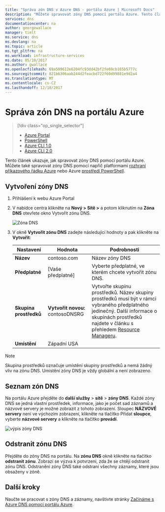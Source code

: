 ```yaml
---
title: "Správa zón DNS v Azure DNS - portálu Azure | Microsoft Docs"
description: "Můžete spravovat zóny DNS pomocí portálu Azure. Tento článek popisuje, jak k aktualizaci, odstranění a vytvoření zóny DNS na Azure DNS"
services: dns
documentationcenter: na
author: georgewallace
manager: timlt
ms.service: dns
ms.devlang: na
ms.topic: article
ms.tgt_pltfrm: na
ms.workload: infrastructure-services
ms.date: 05/18/2017
ms.author: gwallace
ms.openlocfilehash: 69a509612e6204fc93dd42bf2fe69cb165b5777c
ms.sourcegitcommit: 821b6306aab244d2feacbd722f60d99881e9d2a4
ms.translationtype: MT
ms.contentlocale: cs-CZ
ms.lasthandoff: 12/18/2017
---
```

# <a name="how-to-manage-dns-zones-in-the-azure-portal"></a>Správa zón DNS na portálu Azure

> [!div class="op_single_selector"]
> * [Azure Portal](dns-operations-dnszones-portal.md)
> * [PowerShell](dns-operations-dnszones.md)
> * [Azure CLI 1.0](dns-operations-dnszones-cli-nodejs.md)
> * [Azure CLI 2.0](dns-operations-dnszones-cli.md)

Tento článek ukazuje, jak spravovat zóny DNS pomocí portálu Azure. Můžete také spravovat zóny DNS pomocí napříč platformami [rozhraní příkazového řádku Azure](dns-operations-dnszones-cli.md) nebo Azure [prostředí PowerShell](dns-operations-dnszones.md).

## <a name="create-a-dns-zone"></a>Vytvoření zóny DNS

1. Přihlášení k webu Azure Portal
2. V nabídce centra klikněte na **Nový > Sítě >** a potom kliknutím na **Zóna DNS** otevřete okno Vytvořit zónu DNS.

    ![Zóna DNS](./media/dns-operations-dnszones-portal/openzone650.png)

4. V okně **Vytvořit zónu DNS** zadejte následující hodnoty a pak klikněte na **Vytvořit**:


   | **Nastavení** | **Hodnota** | **Podrobnosti** |
   |---|---|---|
   |**Název**|contoso.com|Název zóny DNS|
   |**Předplatné**|[Vaše předplatné]|Vyberte předplatné, ve kterém chcete vytvořit zónu DNS.|
   |**Skupina prostředků**|**Vytvořit novou:** contosoDNSRG|Vytvořte skupinu prostředků. Název skupiny prostředků musí být v rámci vybraného předplatného jedinečný. Další informace o skupinách prostředků najdete v článku s přehledem [Resource Manageru](../azure-resource-manager/resource-group-overview.md?toc=%2fazure%2fdns%2ftoc.json#resource-groups).|
   |**Umístění**|Západní USA||

> [!NOTE]
> Skupina prostředků označuje umístění skupiny prostředků a nemá žádný vliv na zónu DNS. Umístění zóny DNS je vždy globální a není zobrazeno.

## <a name="list-dns-zones"></a>Seznam zón DNS

Na portálu Azure přejděte do **další služby** > **sítě** > **zóny DNS**. Každé zóny DNS se jedná vlastní prostředek, informace, jako je počet sad záznamů a názvové servery je možné zobrazit z tohoto zobrazení. Sloupec **NÁZVOVÉ servery** není ve výchozím zobrazení, klikněte na tlačítko Přidat **sloupce**, vyberte **názvové servery** a klikněte na tlačítko **provádí**.

![výpis zóny DNS](./media/dns-operations-dnszones-portal/listzones.png)

## <a name="delete-a-dns-zone"></a>Odstranit zónu DNS

Přejděte do zóny DNS na portálu. Na **zónu DNS** okně klikněte na tlačítko **odstranit zónu**. Zobrazí se výzva k potvrzení, zda že se chtějí odstranit zónu DNS. Odstranění zóny DNS také odstraní všechny záznamy, které jsou obsaženy v zóně.

## <a name="next-steps"></a>Další kroky

Naučte se pracovat s zóny DNS a záznamy, navštivte stránky [Začínáme s Azure DNS pomocí portálu Azure](dns-getstarted-portal.md).